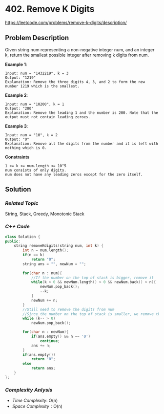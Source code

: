 # 402. Remove K Digits
https://leetcode.com/problems/remove-k-digits/description/

## Problem Description

Given string num representing a non-negative integer num, and an integer k, return the smallest possible integer after removing k digits from num.

**Example 1**:
```
Input: num = "1432219", k = 3
Output: "1219"
Explanation: Remove the three digits 4, 3, and 2 to form the new number 1219 which is the smallest.
```
**Example 2**:
```
Input: num = "10200", k = 1
Output: "200"
Explanation: Remove the leading 1 and the number is 200. Note that the output must not contain leading zeroes.
```
**Example 3**:
```
Input: num = "10", k = 2
Output: "0"
Explanation: Remove all the digits from the number and it is left with nothing which is 0.
```

**Constraints**
```
1 <= k <= num.length <= 10^5
num consists of only digits.
num does not have any leading zeros except for the zero itself.
```

## Solution

### _Related Topic_
   String, Stack, Greedy, Monotonic Stack

### _C++ Code_
```cpp
class Solution {
public:
    string removeKdigits(string num, int k) {
        int n = num.length();
        if(n == k)
            return "0";
        string ans = "", newNum = "";
        
        for(char n : num){
            //If the number on the top of stack is bigger, remove it
            while(k > 0 && newNum.length() > 0 && newNum.back() > n){
                newNum.pop_back();
                --k;
            }
            newNum += n;
        }
        //Still need to remove the digits from num
        //Since the number on the top of stack is smaller, we remove the remaining digit from back. 
        while (k-- > 0)
            newNum.pop_back();

        for(char n : newNum){
            if(ans.empty() && n == '0')
                continue;
            ans += n;
        }
        if(ans.empty())
            return "0";
        else
            return ans;
    }
};
```

### _Complexity Anlysis_
- _Time Complexity_: O(n)
- _Space Complexity_：O(n)
